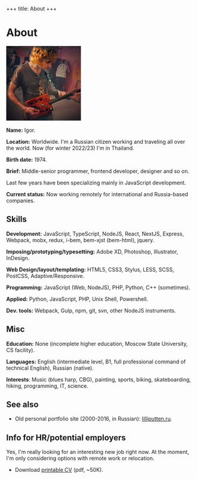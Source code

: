 +++
title: About
+++

About
=====

<div class="Facepalm">
  <img src="/images/facepalm/BrownCBG-sm.jpg" />
</div>

__Name:__ Igor.

__Location:__ Worldwide. I'm a Russian citizen working and traveling all over the world. Now (for winter 2022/23) I'm in Thailand.

__Birth date:__ 1974.

__Brief:__ Middle-senior programmer, frontend developer, designer and&nbsp;so&nbsp;on.

Last few years have been specializing mainly in JavaScript development.

__Current status:__ Now working remotely for international and Russia-based companies.

## Skills

__Development:__ JavaScript, TypeScript, NodeJS, React, NextJS, Express, Webpack, mobx, redux, i-bem, bem-xjst (bem-html), jquery.

__Imposing/prototyping/typesetting:__ Adobe XD, Photoshop, Illustrator, InDesign.

__Web Design/layout/templating:__ HTML5, CSS3, Stylus, LESS, SCSS, PostCSS, Adaptive/Responsive.

__Programming:__ JavaScript (Web, NodeJS), PHP, Python, C++ (sometimes).

__Applied:__ Python, JavaScript, PHP, Unix Shell, Powershell.

__Dev. tools:__ Webpack, Gulp, npm, git, svn, other NodeJS instruments.

## Misc

__Education:__ None (incomplete higher education, Moscow State University, CS facility).

__Languages:__ English (intermediate level, B1, full professional command of technical English), Russian (native).

__Interests__: Music (blues harp, CBG), painting, sports, biking, skateboarding, hiking, programming, IT, science.

## See also

- Old personal portfolio site (2000-2016, in Russian): <a href="http://lilliputten.ru" target="_blank">lilliputten.ru</a>.

## Info for HR/potential employers

Yes, I'm really looking for an interesting new job right now. At the moment, I'm only considering options with remote work or relocation.

- Download <a href="https://raw.githubusercontent.com/lilliputten/lilliputten.github.io/master/site/cv-lilliputten-2022-v1-1-2.pdf" target="_blank">printable CV</a> (pdf, ~50K).

<!--
 @changed 2022.12.19, 17:50
-->
